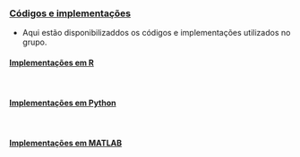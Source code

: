 ### [Códigos e implementações](#)
- Aqui estão disponibilizaddos os códigos e implementações utilizados no grupo.


#### [Implementações em R](#)
<br>



#### [Implementações em Python](#)
<br>




#### [Implementações em MATLAB](#)
<br>

